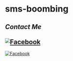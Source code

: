 # sms-boombing
## <i><b> Contact Me</b></i> <br><br>[![Facebook](https://img.shields.io/badge/Facebook-AbirHossain-1877F2?style=flat-square&logo=facebook)](https://facebook.com/Abir-Hossain-104247341997068/?substory_index=0)<br>
[![Facebook](https://img.shields.io/badge/Facebook-1877F2?style=for-the-badge&logo=facebook&logoColor=white)](https://facebook.com/Abir-Hossain-104247341997068/?substory_index=0)
